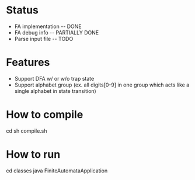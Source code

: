 # Status
* FA implementation -- DONE
* FA debug info -- PARTIALLY DONE
* Parse input file -- TODO

# Features
* Support DFA w/ or w/o trap state
* Support alphabet group (ex. all digits[0-9] in one group which acts like a single alphabet in state transition)

# How to compile
cd <root of project directory>
sh compile.sh

# How to run
cd classes
java FiniteAutomataApplication <FA definition file>
